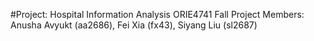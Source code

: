 #Project: Hospital Information Analysis
ORIE4741 Fall Project
Members: Anusha Avyukt (aa2686), Fei Xia (fx43), Siyang Liu (sl2687)
